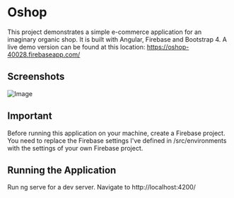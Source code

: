 # Oshop

This project demonstrates a simple e-commerce application for an imaginary organic shop. It is built with Angular, Firebase and Bootstrap 4.
A live demo version can be found at this location:
https://oshop-40028.firebaseapp.com/

## Screenshots

![Image](https://user-images.githubusercontent.com/3445361/58500958-f06df800-81a0-11e9-9773-d6c880d1c9de.png)

## Important

Before running this application on your machine, create a Firebase project. You need to replace the Firebase settings I've defined in /src/environments with the settings of your own Firebase project.

## Running the Application

Run ng serve for a dev server. Navigate to http://localhost:4200/
